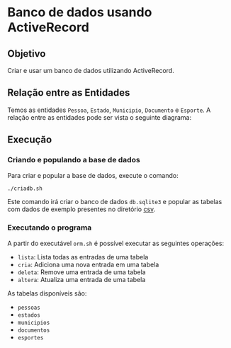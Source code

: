 # Banco de dados usando ActiveRecord

## Objetivo

Criar e usar um banco de dados utilizando ActiveRecord.

## Relação entre as Entidades

Temos as entidades `Pessoa`, `Estado`, `Municipio`, `Documento` e `Esporte`.
A relação entre as entidades pode ser vista o seguinte diagrama:


## Execução

### Criando e populando a base de dados

Para criar e popular a base de dados, execute o comando:

```bash
./criadb.sh
```

Este comando irá criar o banco de dados `db.sqlite3` e popular as tabelas com dados de exemplo presentes no diretório [csv](./csv/).

### Executando o programa

A partir do executável `orm.sh` é possível executar as seguintes operações:

- `lista`: Lista todas as entradas de uma tabela
- `cria`: Adiciona uma nova entrada em uma tabela
- `deleta`: Remove uma entrada de uma tabela
- `altera`: Atualiza uma entrada de uma tabela

As tabelas disponíveis são:

- `pessoas`
- `estados`
- `municipios`
- `documentos`
- `esportes`

